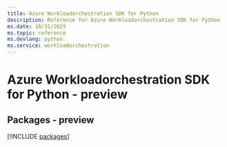 ```yaml
---
title: Azure Workloadorchestration SDK for Python
description: Reference for Azure Workloadorchestration SDK for Python
ms.date: 10/31/2025
ms.topic: reference
ms.devlang: python
ms.service: workloadorchestration
---
```

# Azure Workloadorchestration SDK for Python - preview
## Packages - preview
[!INCLUDE [packages](workloadorchestration-index.md)]